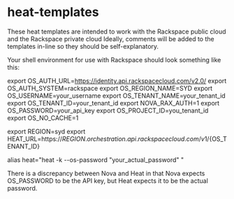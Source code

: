 heat-templates
==============

These heat templates are intended to work with the Rackspace public cloud and the Rackspace private cloud
Ideally, comments will be added to the templates in-line so they should be self-explanatory.

Your shell environment for use with Rackspace should look something like this:

export OS_AUTH_URL=https://identity.api.rackspacecloud.com/v2.0/
export OS_AUTH_SYSTEM=rackspace
export OS_REGION_NAME=SYD
export OS_USERNAME=your_username
export OS_TENANT_NAME=your_tenant_id
export OS_TENANT_ID=your_tenant_id
export NOVA_RAX_AUTH=1
export OS_PASSWORD=your_api_key
export OS_PROJECT_ID=you_tenant_id
export OS_NO_CACHE=1

export REGION=syd
export HEAT_URL=https://${REGION}.orchestration.api.rackspacecloud.com/v1/${OS_TENANT_ID}

alias heat="heat -k --os-password \"your_actual_password" "

There is a discrepancy between Nova and Heat in that Nova expects OS_PASSWORD to be the API key, 
but Heat expects it to be the actual password.
